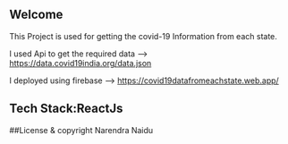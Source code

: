 Welcome
---

This Project is used for getting the covid-19 Information from each state.

I used Api to get the required data  -->  https://data.covid19india.org/data.json

I deployed using firebase  --> https://covid19datafromeachstate.web.app/

Tech Stack:ReactJs
---
##License & copyright Narendra Naidu
